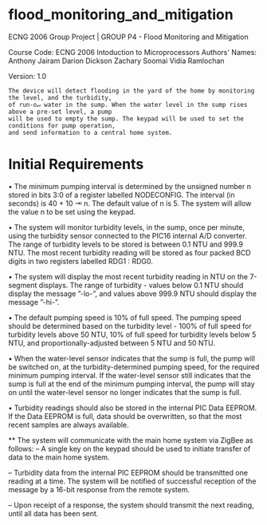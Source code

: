 # flood_monitoring_and_mitigation
ECNG 2006 Group Project | GROUP P4 - Flood Monitoring and Mitigation

Course Code: ECNG 2006 Intoduction to Microprocessors
Authors' Names: Anthony Jairam
                Darion Dickson 
                Zachary Soomai
                Vidia Ramlochan
                
Version:  1.0

~~~~~~~~~~~~~~~~~~~~~~~~~~~~~~~~~~~~~~~~~~~~~~~~~~~~~~~~~~~~~~~~~~~~~~~~~~~~~~~~~~~~~~~~~~~~~~~~~~
The device will detect flooding in the yard of the home by monitoring the level, and the turbidity,
of run-o↵ water in the sump. When the water level in the sump rises above a pre-set level, a pump
will be used to empty the sump. The keypad will be used to set the conditions for pump operation,
and send information to a central home system.
~~~~~~~~~~~~~~~~~~~~~~~~~~~~~~~~~~~~~~~~~~~~~~~~~~~~~~~~~~~~~~~~~~~~~~~~~~~~~~~~~~~~~~~~~~~~~~~~~~


# Initial Requirements

• The minimum pumping interval is determined by the unsigned number n stored in bits 3:0
of a register labelled NODECONFIG. The interval (in seconds) is 40 + 10 ⇥ n. The default
value of n is 5. The system will allow the value n to be set using the keypad.

• The system will monitor turbidity levels, in the sump, once per minute, using the turbidity
sensor connected to the PIC16 internal A/D converter. The range of turbidity levels to be
stored is between 0.1 NTU and 999.9 NTU. The most recent turbidity reading will be stored
as four packed BCD digits in two registers labelled RDG1 : RDG0.

• The system will display the most recent turbidity reading in NTU on the 7-segment displays.
The range of turbidity - values below 0.1 NTU should display the message ”-lo-”, and values
above 999.9 NTU should display the message ”-hi-”.

• The default pumping speed is 10% of full speed. The pumping speed should be determined
based on the turbidity level - 100% of full speed for turbidity levels above 50 NTU, 10% of
full speed for turbidity levels below 5 NTU, and proportionally-adjusted between 5 NTU and
50 NTU.

• When the water-level sensor indicates that the sump is full, the pump will be switched on, at
the turbidity-determined pumping speed, for the required minimum pumping interval. If the
water-level sensor still indicates that the sump is full at the end of the minimum pumping
interval, the pump will stay on until the water-level sensor no longer indicates that the sump
is full.

• Turbidity readings should also be stored in the internal PIC Data EEPROM. If the Data
EEPROM is full, data should be overwritten, so that the most recent samples are always
available.

** The system will communicate with the main home system via ZigBee as follows:
– A single key on the keypad should be used to initiate transfer of data to the main home
system.

– Turbidity data from the internal PIC EEPROM should be transmitted one reading at
a time. The system will be notified of successful reception of the message by a 16-bit
response from the remote system.

– Upon receipt of a response, the system should transmit the next reading, until all data
has been sent.
